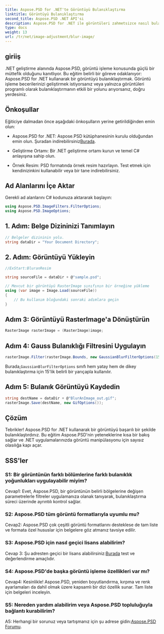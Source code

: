 ```yaml
---
title: Aspose.PSD for .NET'te Görüntüyü Bulanıklaştırma
linktitle: Görüntüyü Bulanıklaştırma
second_title: Aspose.PSD .NET API'si
description: Aspose.PSD for .NET ile görüntüleri zahmetsizce nasıl bulanıklaştıracağınızı öğrenin. C# projelerinizde kusursuz görüntü işleme için adım adım kılavuz.
type: docs
weight: 13
url: /tr/net/image-adjustment/blur-image/
---
```

## giriiş

.NET geliştirme alanında Aspose.PSD, görüntü işleme konusunda güçlü bir müttefik olduğunu kanıtlıyor. Bu eğitim belirli bir göreve odaklanıyor: Aspose.PSD for .NET kullanarak bir görüntüyü bulanıklaştırmak. Görüntü işleme becerilerinizi geliştirmek istiyorsanız veya yalnızca görüntüleri programlı olarak bulanıklaştırmanın etkili bir yolunu arıyorsanız, doğru yerdesiniz.

## Önkoşullar

Eğiticiye dalmadan önce aşağıdaki önkoşulların yerine getirildiğinden emin olun:

-  Aspose.PSD for .NET: Aspose.PSD kütüphanesinin kurulu olduğundan emin olun. Şuradan indirebilirsiniz[Burada](https://releases.aspose.com/psd/net/).

- Geliştirme Ortamı: Bir .NET geliştirme ortamı kurun ve temel C# anlayışına sahip olun.

- Örnek Resim: PSD formatında örnek resim hazırlayın. Test etmek için kendinizinkini kullanabilir veya bir tane indirebilirsiniz.

## Ad Alanlarını İçe Aktar

Gerekli ad alanlarını C# kodunuza aktararak başlayın:

```csharp
using Aspose.PSD.ImageFilters.FilterOptions;
using Aspose.PSD.ImageOptions;
```

## 1. Adım: Belge Dizininizi Tanımlayın

```csharp
// Belgeler dizininin yolu.
string dataDir = "Your Document Directory";
```

## 2. Adım: Görüntüyü Yükleyin

```csharp
//ExStart:BluranResim

string sourceFile = dataDir + @"sample.psd";

// Mevcut bir görüntüyü RasterImage sınıfının bir örneğine yükleme
using (var image = Image.Load(sourceFile))
{
    // Bu kullanım bloğundaki sonraki adımlara geçin
}
```

## Adım 3: Görüntüyü RasterImage'a Dönüştürün

```csharp
RasterImage rasterImage = (RasterImage)image;
```

## Adım 4: Gauss Bulanıklığı Filtresini Uygulayın

```csharp
rasterImage.Filter(rasterImage.Bounds, new GaussianBlurFilterOptions(15, 15));
```

 Burada,`GaussianBlurFilterOptions` sınıfı hem yatay hem de dikey bulanıklaştırma için 15'lik belirli bir yarıçapla kullanılır.

## Adım 5: Bulanık Görüntüyü Kaydedin

```csharp
string destName = dataDir + @"BlurAnImage_out.gif";
rasterImage.Save(destName, new GifOptions());
```

## Çözüm

Tebrikler! Aspose.PSD for .NET kullanarak bir görüntüyü başarılı bir şekilde bulanıklaştırdınız. Bu eğitim Aspose.PSD'nin yeteneklerine kısa bir bakış sağlar ve .NET uygulamalarınızda görüntü manipülasyonu için sayısız olasılığa kapı açar.

## SSS'ler

### S1: Bir görüntünün farklı bölümlerine farklı bulanıklık yoğunlukları uygulayabilir miyim?

Cevap1: Evet, Aspose.PSD, bir görüntünün belirli bölgelerine değişen parametrelerle filtreler uygulamanıza olanak tanıyarak, bulanıklaştırma süreci üzerinde ayrıntılı kontrol sağlar.

### S2: Aspose.PSD tüm görüntü formatlarıyla uyumlu mu?

Cevap2: Aspose.PSD çok çeşitli görüntü formatlarını desteklese de tam liste ve formata özel hususlar için belgelere göz atmanız tavsiye edilir.

### S3: Aspose.PSD için nasıl geçici lisans alabilirim?

 Cevap 3: Şu adresten geçici bir lisans alabilirsiniz:[Burada](https://purchase.aspose.com/temporary-license/) test ve değerlendirme amaçlıdır.

### S4: Aspose.PSD'de başka görüntü işleme özellikleri var mı?

Cevap4: Kesinlikle! Aspose.PSD, yeniden boyutlandırma, kırpma ve renk ayarlamaları da dahil olmak üzere kapsamlı bir dizi özellik sunar. Tam liste için belgeleri inceleyin.

### S5: Nereden yardım alabilirim veya Aspose.PSD topluluğuyla bağlantı kurabilirim?

 A5: Herhangi bir sorunuz veya tartışmanız için şu adrese gidin:[Aspose.PSD Forumu](https://forum.aspose.com/c/psd/34).